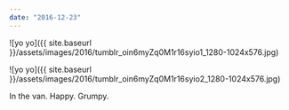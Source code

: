 ```yaml
---
date: "2016-12-23"
---
```


![yo yo]({{ site.baseurl }}/assets/images/2016/tumblr_oin6myZq0M1r16syio1_1280-1024x576.jpg)

![yo yo]({{ site.baseurl }}/assets/images/2016/tumblr_oin6myZq0M1r16syio2_1280-1024x576.jpg)

In the van. Happy. Grumpy.
